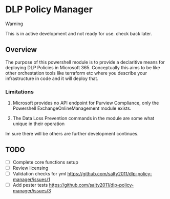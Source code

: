 ﻿# DLP Policy Manager

> [!WARNING]
> This is in active development and not ready for use. check back later.

## Overview
The purpose of this powershell module is to provide a declaritive means for deploying DLP Policies in Microsoft 365. Conceptually this aims to be like other orchestation tools like terraform etc where you describe your infrastructure in code and it will deploy that.

### Limitations
1. Microsoft provides no API endpoint for Purview Compliance, only the Powershell ExchangeOnlineManagement module exists.

2. The Data Loss Prevention commands in the module are some what unique in their operation

Im sure there will be others are further development continues.

## TODO

- [ ] Complete core functions setup
- [ ] Review licensing
- [ ] Validation checks for yml https://github.com/salty2011/dlp-policy-manager/issues/1
- [ ] Add pester tests https://github.com/salty2011/dlp-policy-manager/issues/3